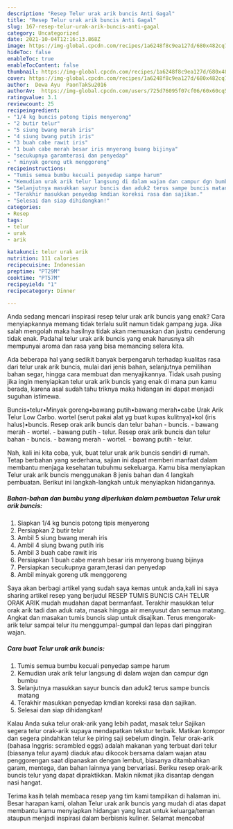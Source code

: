 ```yaml
---
description: "Resep Telur urak arik buncis Anti Gagal"
title: "Resep Telur urak arik buncis Anti Gagal"
slug: 167-resep-telur-urak-arik-buncis-anti-gagal
category: Uncategorized
date: 2021-10-04T12:16:13.868Z
image: https://img-global.cpcdn.com/recipes/1a6248f8c9ea127d/680x482cq70/telur-urak-arik-buncis-foto-resep-utama.jpg
hideToc: false
enableToc: true
enableTocContent: false
thumbnail: https://img-global.cpcdn.com/recipes/1a6248f8c9ea127d/680x482cq70/telur-urak-arik-buncis-foto-resep-utama.jpg
cover: https://img-global.cpcdn.com/recipes/1a6248f8c9ea127d/680x482cq70/telur-urak-arik-buncis-foto-resep-utama.jpg
author:  Dewa Ayu  PaonTakSu2016
authorAv:  https://img-global.cpcdn.com/users/725d76095f07cf06/60x60cq50/avatar.jpg
ratingvalue: 3.1
reviewcount: 25
recipeingredient:
- "1/4 kg buncis potong tipis menyerong"
- "2 butir telur"
- "5 siung bwang merah iris"
- "4 siung bwang putih iris"
- "3 buah cabe rawit iris"
- "1 buah cabe merah besar iris mnyerong buang bijinya"
- "secukupnya garamterasi dan penyedap"
- " minyak goreng utk menggoreng"
recipeinstructions:
- "Tumis semua bumbu kecuali penyedap sampe harum"
- "Kemudian urak arik telur langsung di dalam wajan dan campur dgn bumbu"
- "Selanjutnya masukkan sayur buncis dan aduk2 terus sampe buncis matang"
- "Terakhir masukkan penyedap kmdian koreksi rasa dan sajikan."
- "Selesai dan siap dihidangkan!"
categories:
- Resep
tags:
- telur
- urak
- arik

katakunci: telur urak arik 
nutrition: 111 calories
recipecuisine: Indonesian
preptime: "PT29M"
cooktime: "PT57M"
recipeyield: "1"
recipecategory: Dinner

---
```



Anda sedang mencari inspirasi resep telur urak arik buncis yang enak? Cara menyiapkannya memang tidak terlalu sulit namun tidak gampang juga. Jika salah mengolah maka hasilnya tidak akan memuaskan dan justru cenderung tidak enak. Padahal telur urak arik buncis yang enak harusnya sih mempunyai aroma dan rasa yang bisa memancing selera kita.


Ada beberapa hal yang sedikit banyak berpengaruh terhadap kualitas rasa dari telur urak arik buncis, mulai dari jenis bahan, selanjutnya pemilihan bahan segar, hingga cara membuat dan menyajikannya. Tidak usah pusing jika ingin menyiapkan telur urak arik buncis yang enak di mana pun kamu berada, karena asal sudah tahu triknya maka hidangan ini dapat menjadi suguhan istimewa.

Buncis•telur•Minyak goreng•bawang putih•bawang merah•cabe Urak Arik Telur Low Carbo. wortel (serut pakai alat yg buat kupas kulitnya)•kol (iris halus)•buncis. Resep orak arik buncis dan telur bahan - buncis. - bawang merah - wortel. - bawang putih - telur. Resep orak arik buncis dan telur bahan - buncis. - bawang merah - wortel. - bawang putih - telur.


Nah, kali ini kita coba, yuk, buat telur urak arik buncis sendiri di rumah. Tetap berbahan yang sederhana, sajian ini dapat memberi manfaat dalam membantu menjaga kesehatan tubuhmu sekeluarga. Kamu bisa menyiapkan Telur urak arik buncis menggunakan 8 jenis bahan dan 4 langkah pembuatan. Berikut ini langkah-langkah untuk menyiapkan hidangannya.

<!--inarticleads1-->

##### Bahan-bahan dan bumbu yang diperlukan dalam pembuatan Telur urak arik buncis:

1. Siapkan 1/4 kg buncis potong tipis menyerong
1. Persiapkan 2 butir telur
1. Ambil 5 siung bwang merah iris
1. Ambil 4 siung bwang putih iris
1. Ambil 3 buah cabe rawit iris
1. Persiapkan 1 buah cabe merah besar iris mnyerong buang bijinya
1. Persiapkan secukupnya garam,terasi dan penyedap
1. Ambil  minyak goreng utk menggoreng


Saya akan berbagi artikel yang sudah saya kemas untuk anda,kali ini saya sharing artikel resep yang berjudul RESEP TUMIS BUNCIS CAH TELUR ORAK ARIK mudah mudahan dapat bermanfaat. Terakhir masukkan telur orak arik tadi dan aduk rata, masak hingga air menyusut dan semua matang. Angkat dan masakan tumis buncis siap untuk disajikan. Terus mengorak-arik telur sampai telur itu menggumpal-gumpal dan lepas dari pinggiran wajan. 

<!--inarticleads2-->

##### Cara buat Telur urak arik buncis:

1. Tumis semua bumbu kecuali penyedap sampe harum
1. Kemudian urak arik telur langsung di dalam wajan dan campur dgn bumbu
1. Selanjutnya masukkan sayur buncis dan aduk2 terus sampe buncis matang
1. Terakhir masukkan penyedap kmdian koreksi rasa dan sajikan.
1. Selesai dan siap dihidangkan!

Kalau Anda suka telur orak-arik yang lebih padat, masak telur Sajikan segera telur orak-arik supaya mendapatkan tekstur terbaik. Matikan kompor dan segera pindahkan telur ke piring saji sebelum dingin. Telur orak-arik (bahasa Inggris: scrambled eggs) adalah makanan yang terbuat dari telur (biasanya telur ayam) diaduk atau dikocok bersama dalam wajan atau penggorengan saat dipanaskan dengan lembut, biasanya ditambahkan garam, mentega, dan bahan lainnya yang bervariasi. Beriku resep orak-arik buncis telur yang dapat dipraktikkan. Makin nikmat jika disantap dengan nasi hangat. 

Terima kasih telah membaca resep yang tim kami tampilkan di halaman ini. Besar harapan kami, olahan Telur urak arik buncis yang mudah di atas dapat membantu kamu menyiapkan hidangan yang lezat untuk keluarga/teman ataupun menjadi inspirasi dalam berbisnis kuliner. Selamat mencoba!
